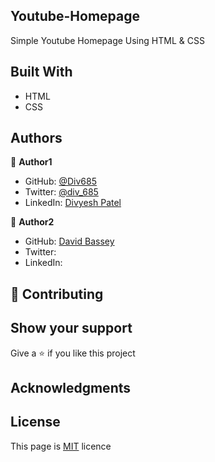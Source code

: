 ## Youtube-Homepage

Simple Youtube Homepage Using HTML & CSS

## Built With

- HTML
- CSS

## Authors

:bust_in_silhouette: **Author1**

- GitHub: [@Div685](https://github.com/Div685)
- Twitter: [@div_685](https://twitter.com/div_685)
- LinkedIn: [Divyesh Patel](https://www.linkedin.com/in/divyesh-patel-2a15a6107)

:bust_in_silhouette: **Author2**

- GitHub: [David Bassey](https://github.com/davidosky007)
- Twitter:
- LinkedIn:

## :handshake: Contributing

## Show your support

Give a :star: if you like this project

## Acknowledgments

## License

This page is [MIT](https://github.com/Div685) licence
